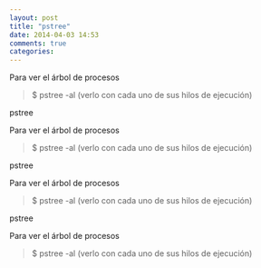 ```yaml
---
layout: post
title: "pstree"
date: 2014-04-03 14:53
comments: true
categories: 
---
```

Para ver el árbol de procesos

>$ pstree -al   (verlo con cada uno de sus hilos de ejecución)

pstree                            

Para ver el árbol de procesos

>$ pstree -al   (verlo con cada uno de sus hilos de ejecución)

pstree                            

Para ver el árbol de procesos

>$ pstree -al   (verlo con cada uno de sus hilos de ejecución)

pstree                            

Para ver el árbol de procesos

>$ pstree -al   (verlo con cada uno de sus hilos de ejecución)

